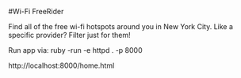 #Wi-Fi FreeRider

Find all of the free wi-fi hotspots around you in New York City. Like a specific provider? Filter just for them!

Run app via:
  ruby -run -e httpd . -p 8000

http://localhost:8000/home.html
